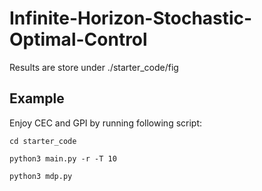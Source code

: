 # Infinite-Horizon-Stochastic-Optimal-Control

Results are store under ./starter_code/fig


## Example
Enjoy CEC and GPI by running following script:
```
cd starter_code

python3 main.py -r -T 10

python3 mdp.py

```


